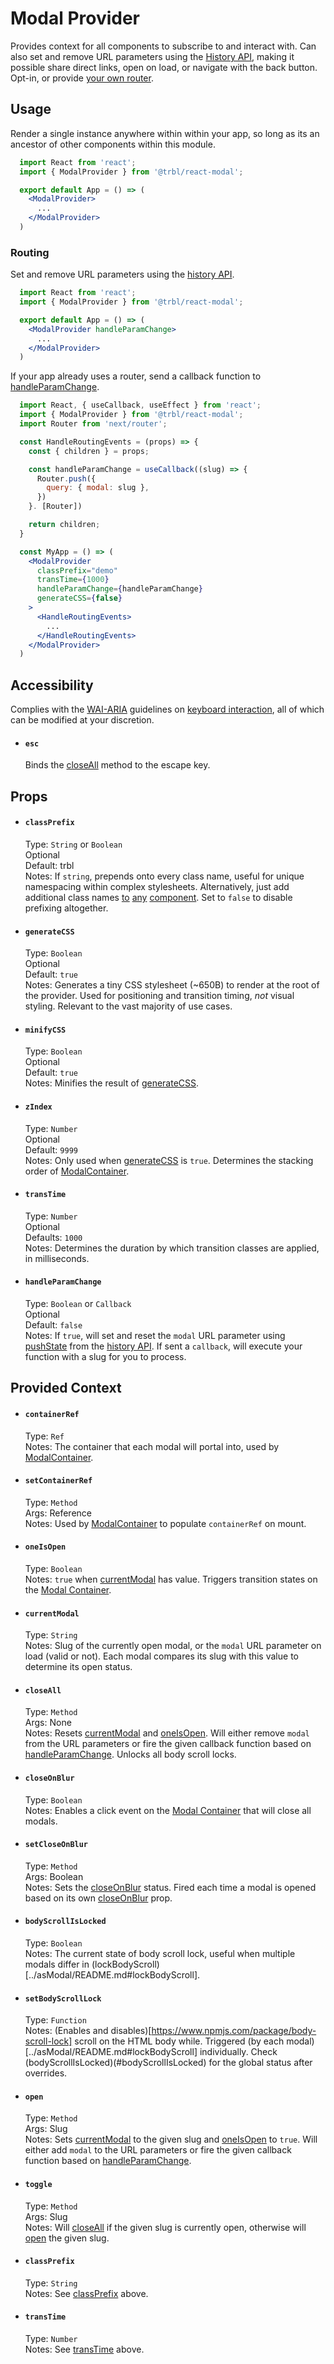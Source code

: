 # Modal Provider

Provides context for all components to subscribe to and interact with. Can also set and remove URL parameters using the [History API](https://developer.mozilla.org/en-US/docs/Web/API/History_API), making it possible share direct links, open on load, or navigate with the back button. Opt-in, or provide [your own router](#routing).

## Usage

Render a single instance anywhere within within your app, so long as its an ancestor of other components within this module.

```jsx
  import React from 'react';
  import { ModalProvider } from '@trbl/react-modal';

  export default App = () => (
    <ModalProvider>
      ...
    </ModalProvider>
  )
```

### Routing

Set and remove URL parameters using the [history API](https://developer.mozilla.org/en-US/docs/Web/API/History_API).

```jsx
  import React from 'react';
  import { ModalProvider } from '@trbl/react-modal';

  export default App = () => (
    <ModalProvider handleParamChange>
      ...
    </ModalProvider>
  )
```

If your app already uses a router, send a callback function to [handleParamChange](#handleParamChange).

```jsx
  import React, { useCallback, useEffect } from 'react';
  import { ModalProvider } from '@trbl/react-modal';
  import Router from 'next/router';

  const HandleRoutingEvents = (props) => {
    const { children } = props;

    const handleParamChange = useCallback((slug) => {
      Router.push({
        query: { modal: slug },
      })
    }. [Router])

    return children;
  }

  const MyApp = () => (
    <ModalProvider
      classPrefix="demo"
      transTime={1000}
      handleParamChange={handleParamChange}
      generateCSS={false}
    >
      <HandleRoutingEvents>
        ...
      </HandleRoutingEvents>
    </ModalProvider>
  )
```

## Accessibility

Complies with the [WAI-ARIA](https://www.w3.org/WAI/intro/aria) guidelines on [keyboard interaction](https://www.w3.org/TR/wai-aria-practices/#keyboard-interaction-7), all of which can be modified at your discretion.

- #### `esc`
  Binds the [closeAll](#closeall) method to the escape key.

## Props

- #### `classPrefix`
  Type: `String` or `Boolean`\
  Optional\
  Default: trbl\
  Notes: If `string`, prepends onto every class name, useful for unique namespacing within complex stylesheets. Alternatively, just add additional class names [to](../ModalContainer/README.md#className) [any](../ModalToggler/README.md#className) [component](../asModal/README.md#className). Set to `false` to disable prefixing altogether.

- #### `generateCSS`
  Type: `Boolean`\
  Optional\
  Default: `true`\
  Notes: Generates a tiny CSS stylesheet (~650B) to render at the root of the provider. Used for positioning and transition timing, _not_ visual styling. Relevant to the vast majority of use cases.

- #### `minifyCSS`
  Type: `Boolean`\
  Optional\
  Default: `true`\
  Notes: Minifies the result of [generateCSS](#generateCSS).

- #### `zIndex`
  Type: `Number`\
  Optional\
  Default: `9999`\
  Notes: Only used when [generateCSS](#generateCSS) is `true`. Determines the stacking order of [ModalContainer](../ModalContainer/README.md).

- #### `transTime`
  Type: `Number`\
  Optional\
  Defaults: `1000`\
  Notes: Determines the duration by which transition classes are applied, in milliseconds.

- #### `handleParamChange`
  Type: `Boolean` or `Callback`\
  Optional\
  Default: `false`\
  Notes: If `true`, will set and reset the `modal` URL parameter using [pushState](https://developer.mozilla.org/en-US/docs/Web/API/History/pushState) from the [history API](https://developer.mozilla.org/en-US/docs/Web/API/History_API). If sent a `callback`, will execute your function with a slug for you to process.

## Provided Context

- #### `containerRef`
  Type: `Ref`\
  Notes: The container that each modal will portal into, used by [ModalContainer](../ModalContainer/README.md).

- #### `setContainerRef`
  Type: `Method`\
  Args: Reference\
  Notes: Used by [ModalContainer](../ModalContainer/README.md) to populate `containerRef` on mount.

- #### `oneIsOpen`
  Type: `Boolean`\
  Notes: `true` when [currentModal](#currentModal) has value. Triggers transition states on the [Modal Container](../ModalContainer).

- #### `currentModal`
  Type: `String`\
  Notes: Slug of the currently open modal, or the `modal` URL parameter on load (valid or not). Each modal compares its slug with this value to determine its open status.

- #### `closeAll`
  Type: `Method`\
  Args: None\
  Notes: Resets [currentModal](#currentModal) and [oneIsOpen](#oneIsOpen). Will either remove `modal` from the URL parameters or fire the given callback function based on [handleParamChange](#handleParamChange). Unlocks all body scroll locks.

- #### `closeOnBlur`
  Type: `Boolean`\
  Notes: Enables a click event on the [Modal Container](../ModalContainer/README.md) that will close all modals.

- #### `setCloseOnBlur`
  Type: `Method`\
  Args: Boolean\
  Notes: Sets the [closeOnBlur](#closeOnBlur) status. Fired each time a modal is opened based on its own [closeOnBlur](../asModal/README.md#closeOnBlur) prop.

- #### `bodyScrollIsLocked`
  Type: `Boolean`\
  Notes: The current state of body scroll lock, useful when multiple modals differ in (lockBodyScroll)[../asModal/README.md#lockBodyScroll].

- #### `setBodyScrollLock`
  Type: `Function`\
  Notes: (Enables and disables)[https://www.npmjs.com/package/body-scroll-lock] scroll on the HTML body while. Triggered (by each modal)[../asModal/README.md#lockBodyScroll] individually. Check (bodyScrollIsLocked)(#bodyScrollIsLocked) for the global status after overrides.

- #### `open`
  Type: `Method`\
  Args: Slug\
  Notes: Sets [currentModal](#closeAll) to the given slug and [oneIsOpen](#oneIsOpen) to `true`. Will either add `modal` to the URL parameters or fire the given callback function based on [handleParamChange](#handleParamChange).

- #### `toggle`
  Type: `Method`\
  Args: Slug\
  Notes: Will [closeAll](#closeAll) if the given slug is currently open, otherwise will [open](#open) the given slug.

- #### `classPrefix`
  Type: `String`\
  Notes: See [classPrefix](#classPrefix) above.

- #### `transTime`
  Type: `Number`\
  Notes: See [transTime](#transTime) above.
